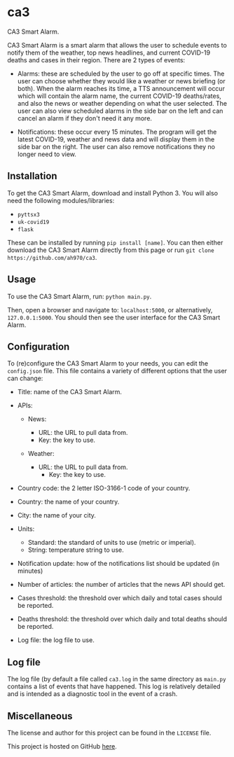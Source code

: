 # ca3
CA3 Smart Alarm.

CA3 Smart Alarm is a smart alarm that allows the user to schedule events to
notify them of the weather, top news headlines, and current COVID-19 deaths
and cases in their region. There are 2 types of events:

- Alarms: these are scheduled by the user to go off at specific times. The
user can choose whether they would like a weather or news briefing (or both).
When the alarm reaches its time, a TTS announcement will occur which will
contain the alarm name, the current COVID-19 deaths/rates, and also the news
or weather depending on what the user selected. The user can also view
scheduled alarms in the side bar on the left and can cancel an alarm if they
don't need it any more.

- Notifications: these occur every 15 minutes. The program will get the
latest COVID-19, weather and news data and will display them in the side bar
on the right. The user can also remove notifications they no longer need to
view.

## Installation

To get the CA3 Smart Alarm, download and install Python 3. You will also need
the following modules/libraries:

- `pyttsx3`
- `uk-covid19`
- `flask`

These can be installed by running `pip install [name]`. You can then either
download the CA3 Smart Alarm directly from this page or run `git clone
https://github.com/ah970/ca3`.

## Usage

To use the CA3 Smart Alarm, run: `python main.py`.

Then, open a browser and navigate to: `localhost:5000`, or alternatively,
`127.0.0.1:5000`. You should then see the user interface for the CA3 Smart
Alarm.

## Configuration

To (re)configure the CA3 Smart Alarm to your needs, you can edit the 
`config.json` file. This file contains a variety of different options that
the user can change:

- Title: name of the CA3 Smart Alarm.
- APIs:
	- News:
		- URL: the URL to pull data from.
		- Key: the key to use.

	- Weather:
		- URL: the URL to pull data from.	
        	- Key: the key to use.

- Country code: the 2 letter ISO-3166-1 code of your country.
- Country: the name of your country.
- City: the name of your city.
- Units:
	- Standard: the standard of units to use (metric or imperial).
	- String: temperature string to use.

- Notification update: how of the notifications list should be updated (in
minutes)
- Number of articles: the number of articles that the news API should get.
- Cases threshold: the threshold over which daily and total cases should be
reported.
- Deaths threshold: the threshold over which daily and total deaths should be
reported.
- Log file: the log file to use.

## Log file
The log file (by default a file called `ca3.log` in the same directory as
`main.py` contains a list of events that have happened. This log is relatively
detailed and is intended as a diagnostic tool in the event of a crash.

## Miscellaneous
The license and author for this project can be found in the `LICENSE` file.

This project is hosted on GitHub [here](https://github.com/ah970/ca3).
